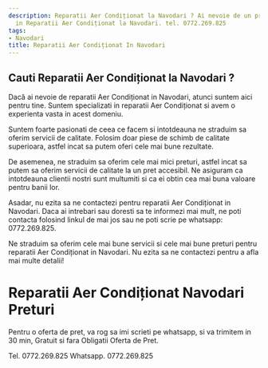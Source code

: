 ```yaml
---
description: Reparatii Aer Condiționat la Navodari ? Ai nevoie de un profesionist
  in Reparatii Aer Condiționat la Navodari. tel. 0772.269.825
tags:
- Navodari
title: Reparatii Aer Condiționat In Navodari
---
```



## Cauti Reparatii Aer Condiționat la Navodari ?

Dacă ai nevoie de reparatii Aer Condiționat in Navodari, atunci suntem aici pentru tine. Suntem specializati in reparatii Aer Condiționat si avem o experienta vasta in acest domeniu.

Suntem foarte pasionati de ceea ce facem si intotdeauna ne straduim sa oferim servicii de calitate. Folosim doar piese de schimb de calitate superioara, astfel incat sa putem oferi cele mai bune rezultate.

De asemenea, ne straduim sa oferim cele mai mici preturi, astfel incat sa putem sa oferim servicii de calitate la un pret accesibil. Ne asiguram ca intotdeauna clientii nostri sunt multumiti si ca ei obtin cea mai buna valoare pentru banii lor.

Asadar, nu ezita sa ne contactezi pentru reparatii Aer Condiționat in Navodari. Daca ai intrebari sau doresti sa te informezi mai mult, ne poti contacta folosind linkul de mai jos sau ne poti scrie pe whatsapp: 0772.269.825.

Ne straduim sa oferim cele mai bune servicii si cele mai bune preturi pentru reparatii Aer Condiționat in Navodari. Nu ezita sa ne contactezi pentru a afla mai multe detalii!

# Reparatii Aer Condiționat Navodari Preturi
Pentru o oferta de pret, va rog sa imi scrieti pe whatsapp, si va trimitem in 30 min, Gratuit si fara Obligatii Oferta de Pret.

Tel. 0772.269.825
Whatsapp. 0772.269.825